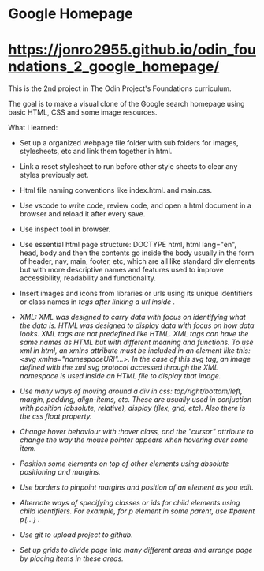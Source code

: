 # Google Homepage
# https://jonro2955.github.io/odin_foundations_2_google_homepage/

This is the 2nd project in The Odin Project's Foundations curriculum. 

The goal is to make a visual clone of the Google search homepage using basic HTML, CSS and some image resources. 

What I learned:

- Set up a organized webpage file folder with sub folders for images, stylesheets, etc and link them together in html.

- Link a reset stylesheet to run before other style sheets to clear any styles previously set.

- Html file naming conventions like index.html. and main.css.

- Use vscode to write code, review code, and open a html document in a browser and reload it after every save.

- Use inspect tool in browser.

- Use essential html page structure: DOCTYPE html, html lang="en", head, body and then the contents go inside the body usually in the form of header, nav, main, footer, etc, which are all like standard div elements but with more descriptive names and features used to improve accessibility, readability and functionality.

- Insert images and icons from libraries or urls using its unique identifiers or class names in <i> tags after linking a url inside <head>.

- XML: XML was designed to carry data with focus on identifying what the data is. HTML was designed to display data with focus on how data looks. XML tags are not predefined like HTML. XML tags can have the same names as HTML but with different meaning and functions. To use xml in html, an xmlns attribute must be included in an element like this: <svg xmlns="namespaceURI"...></svg>. In the case of this svg tag, an image defined with the xml svg protocol accessed through the XML namespace is used inside an HTML file to display that image.

- Use many ways of moving around a div in css: top/right/bottom/left, margin, padding, align-items, etc. These are usually used in conjuction with position (absolute, relative), display (flex, grid, etc). Also there is the css float property.

- Change hover behaviour with :hover class, and the "cursor" attribute to change the way the mouse pointer appears when hovering over some item.

- Position some elements on top of other elements using absolute positioning and margins.

- Use borders to pinpoint margins and position of an element as you edit.

- Alternate ways of specifying classes or ids for child elements using child identifiers. For example, for p element in some parent, use #parent p{...} . 

- Use git to upload project to github.

- Set up grids to divide page into many different areas and arrange page by placing items in these areas. 
